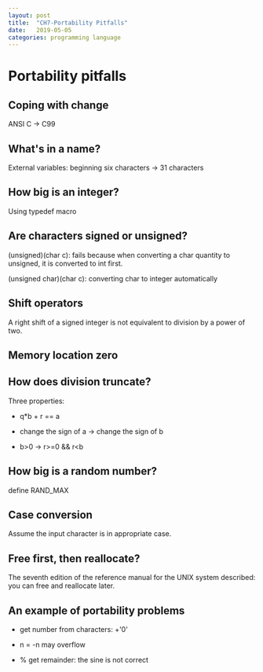 ```yaml
---
layout: post
title:  "CH7-Portability Pitfalls"
date:   2019-05-05
categories: programming language
---
```


# Portability pitfalls

## Coping with change

ANSI C -> C99

## What's in a name?

External variables: beginning six characters -> 31 characters

## How big is an integer?

Using typedef macro

## Are characters signed or unsigned?

(unsigned)(char c): fails because when converting a char quantity to unsigned, it is converted to int first.

(unsigned char)(char c): converting char to integer automatically

## Shift operators

A right shift of a signed integer is not equivalent to division by a power of two.

## Memory location zero

## How does division truncate?

Three properties:

+ q*b + r == a

+ change the sign of a -> change the sign of b

+ b>0 -> r>=0 && r<b

## How big is a random number?

define RAND_MAX

## Case conversion

Assume the input character is in appropriate case.

## Free first, then reallocate?

The seventh edition of the reference manual for the UNIX system described: you can free and reallocate later.

## An example of portability problems

+ get number from characters: +'0'

+ n = -n may overflow

+ % get remainder: the sine is not correct

 
